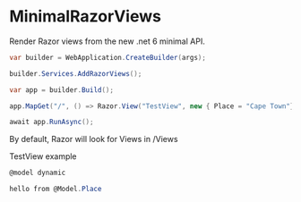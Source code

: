 # MinimalRazorViews

Render Razor views from the new .net 6 minimal API.

```csharp
var builder = WebApplication.CreateBuilder(args);

builder.Services.AddRazorViews();

var app = builder.Build();

app.MapGet("/", () => Razor.View("TestView", new { Place = "Cape Town"}, app));

await app.RunAsync();
```

By default, Razor will look for Views in /Views

TestView example

```csharp
@model dynamic

hello from @Model.Place
```